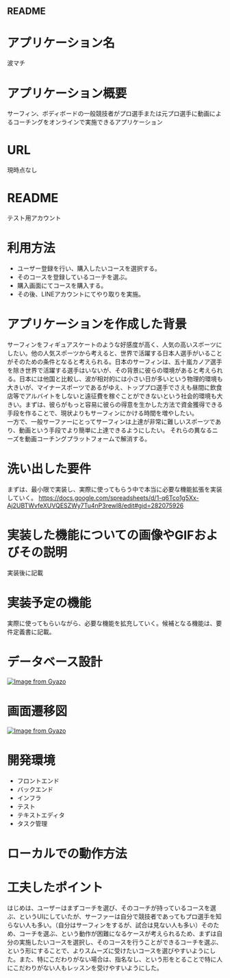 ## README
# アプリケーション名
波マチ
# アプリケーション概要
サーフィン、ボディボードの一般競技者がプロ選手または元プロ選手に動画によるコーチングをオンラインで実施できるアプリケーション
#  URL
現時点なし
# README
テスト用アカウント
# 利用方法
- ユーザー登録を行い、購入したいコースを選択する。
- そのコースを登録しているコーチを選ぶ。
- 購入画面にてコースを購入する。
- その後、LINEアカウントにてやり取りを実施。
# アプリケーションを作成した背景
サーフィンをフィギュアスケートのような好感度が高く、人気の高いスポーツにしたい。他の人気スポーツから考えると、世界で活躍する日本人選手がいることがそのための条件となると考えられる。日本のサーフィンは、五十嵐カノア選手を除き世界で活躍する選手はいないが、その背景に彼らの環境があると考えられる。日本には他国と比較し、波が相対的には小さい日が多いという物理的環境も大きいが、マイナースポーツであるがゆえ、トッププロ選手でさえも昼間に飲食店等でアルバイトをしないと遠征費を稼ぐことができないという社会的環境も大きい。まずは、彼らがもっと容易に彼らの得意を生かした方法で資金獲得できる手段を作ることで、現状よりもサーフィンにかける時間を増やしたい。  
一方で、一般サーファーにとってサーフィンは上達が非常に難しいスポーツであり、動画という手段でより簡単に上達できるようにしたい。
それらの異なるニーズを動画コーチングプラットフォームで解消する。
# 洗い出した要件
まずは、最小限で実装し、実際に使ってもらう中で本当に必要な機能拡張を実装していく。
https://docs.google.com/spreadsheets/d/1-q6Tco1g5Xx-Aj2UBTWvfeXUVQESZWy7Tu4nP3rewI8/edit#gid=282075926
# 実装した機能についての画像やGIFおよびその説明
実装後に記載
# 実装予定の機能
実際に使ってもらいながら、必要な機能を拡充していく。候補となる機能は、要件定義書に記載。
# データベース設計
[![Image from Gyazo](https://i.gyazo.com/55d99da19b1ce453ed33c332db2c9d62.png)](https://gyazo.com/55d99da19b1ce453ed33c332db2c9d62)
# 画面遷移図
[![Image from Gyazo](https://i.gyazo.com/e0722b742f9c0157e72af8f652c9948e.png)](https://gyazo.com/e0722b742f9c0157e72af8f652c9948e)
# 開発環境
- フロントエンド
- バックエンド
- インフラ
- テスト
- テキストエディタ
- タスク管理
# ローカルでの動作方法
# 工夫したポイント
はじめは、ユーザーはまずコーチを選び、そのコーチが持っているコースを選ぶ、というUIにしていたが、サーファーは自分で競技者であってもプロ選手を知らない人も多い。（自分はサーフィンをするが、試合は見ない人も多い）そのため、コーチを選ぶ、という動作が困難になるケースが考えられるため、まずは自分の実施したいコースを選択し、そのコースを行うことができるコーチを選ぶ、という形にすることで、よりスムーズに受けたいコースを選びやすいようにした。また、特にこだわりがない場合は、指名なし、という形をとることで特に人にこだわりがない人もレッスンを受けやすいようにした。
 
